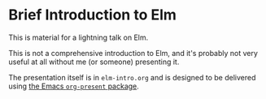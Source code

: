 # Brief Introduction to Elm

This is material for a lightning talk on Elm.

This is not a comprehensive introduction to Elm, and it's probably not very
useful at all without me (or someone) presenting it.

The presentation itself is in `elm-intro.org` and is designed to be delivered
using [the Emacs `org-present` package](https://github.com/rlister/org-present).
